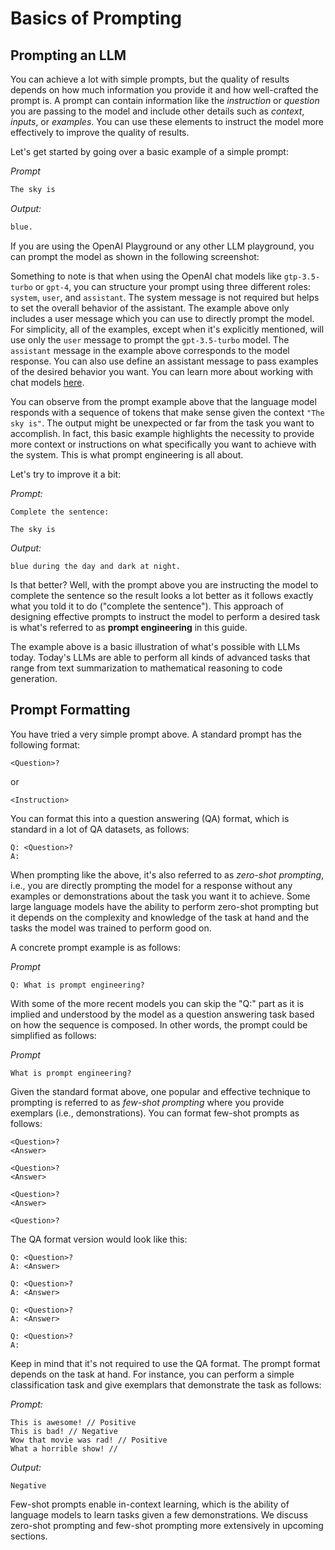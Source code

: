 # Basics of Prompting

## Prompting an LLM

You can achieve a lot with simple prompts, but the quality of results depends on how much information you provide it and how well-crafted the prompt is. A prompt can contain information like the _instruction_ or _question_ you are passing to the model and include other details such as _context_, _inputs_, or _examples_. You can use these elements to instruct the model more effectively to improve the quality of results.

Let's get started by going over a basic example of a simple prompt:

_Prompt_

```md
The sky is
```

_Output:_

```md
blue.
```

If you are using the OpenAI Playground or any other LLM playground, you can prompt the model as shown in the following screenshot:

<Screenshot src={INTRO1} alt="INTRO1" />

Something to note is that when using the OpenAI chat models like `gtp-3.5-turbo` or `gpt-4`, you can structure your prompt using three different roles: `system`, `user`, and `assistant`. The system message is not required but helps to set the overall behavior of the assistant. The example above only includes a user message which you can use to directly prompt the model. For simplicity, all of the examples, except when it's explicitly mentioned, will use only the `user` message to prompt the `gpt-3.5-turbo` model. The `assistant` message in the example above corresponds to the model response. You can also use define an assistant message to pass examples of the desired behavior you want. You can learn more about working with chat models [here](https://www.promptingguide.ai/models/chatgpt).

You can observe from the prompt example above that the language model responds with a sequence of tokens that make sense given the context `"The sky is"`. The output might be unexpected or far from the task you want to accomplish. In fact, this basic example highlights the necessity to provide more context or instructions on what specifically you want to achieve with the system. This is what prompt engineering is all about.

Let's try to improve it a bit:

_Prompt:_

```
Complete the sentence:

The sky is
```

_Output:_

```
blue during the day and dark at night.
```

Is that better? Well, with the prompt above you are instructing the model to complete the sentence so the result looks a lot better as it follows exactly what you told it to do ("complete the sentence"). This approach of designing effective prompts to instruct the model to perform a desired task is what's referred to as **prompt engineering** in this guide.

The example above is a basic illustration of what's possible with LLMs today. Today's LLMs are able to perform all kinds of advanced tasks that range from text summarization to mathematical reasoning to code generation.

## Prompt Formatting

You have tried a very simple prompt above. A standard prompt has the following format:

```
<Question>?
```

or

```
<Instruction>
```

You can format this into a question answering (QA) format, which is standard in a lot of QA datasets, as follows:

```
Q: <Question>?
A:
```

When prompting like the above, it's also referred to as _zero-shot prompting_, i.e., you are directly prompting the model for a response without any examples or demonstrations about the task you want it to achieve. Some large language models have the ability to perform zero-shot prompting but it depends on the complexity and knowledge of the task at hand and the tasks the model was trained to perform good on.

A concrete prompt example is as follows:

_Prompt_

```
Q: What is prompt engineering?
```

With some of the more recent models you can skip the "Q:" part as it is implied and understood by the model as a question answering task based on how the sequence is composed. In other words, the prompt could be simplified as follows:

_Prompt_

```
What is prompt engineering?
```

Given the standard format above, one popular and effective technique to prompting is referred to as _few-shot prompting_ where you provide exemplars (i.e., demonstrations). You can format few-shot prompts as follows:

```
<Question>?
<Answer>

<Question>?
<Answer>

<Question>?
<Answer>

<Question>?

```

The QA format version would look like this:

```
Q: <Question>?
A: <Answer>

Q: <Question>?
A: <Answer>

Q: <Question>?
A: <Answer>

Q: <Question>?
A:
```

Keep in mind that it's not required to use the QA format. The prompt format depends on the task at hand. For instance, you can perform a simple classification task and give exemplars that demonstrate the task as follows:

_Prompt:_

```
This is awesome! // Positive
This is bad! // Negative
Wow that movie was rad! // Positive
What a horrible show! //
```

_Output:_

```
Negative
```

Few-shot prompts enable in-context learning, which is the ability of language models to learn tasks given a few demonstrations. We discuss zero-shot prompting and few-shot prompting more extensively in upcoming sections.
